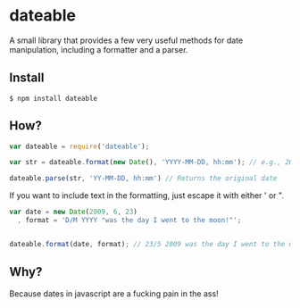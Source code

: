 # dateable
A small library that provides a few very useful methods for date manipulation, including a formatter and a parser.

## Install
	$ npm install dateable
	
## How?
```javascript
var dateable = require('dateable');

var str = dateable.format(new Date(), 'YYYY-MM-DD, hh:mm'); // e.g., 2012-03-24, 22:10

dateable.parse(str, 'YY-MM-DD, hh:mm') // Returns the original date
```

If you want to include text in the formatting, just escape it with either ' or ".

```javascript
var date = new Date(2009, 6, 23)
  , format = 'D/M YYYY "was the day I went to the moon!"';


dateable.format(date, format); // 23/5 2009 was the day I went to the moon!
```
## Why?
Because dates in javascript are a fucking pain in the ass!